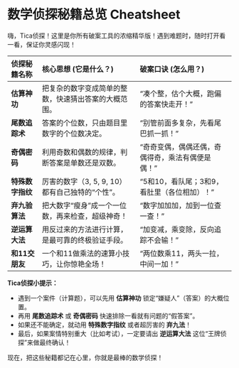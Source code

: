 # 数学侦探秘籍总览 Cheatsheet

嗨，Tica侦探！这里是你所有破案工具的浓缩精华版！遇到难题时，随时打开看一看，保证你灵感闪现！

| 侦探秘籍名称     | 核心思想 (它是什么？)                   | 破案口诀 (怎么用？)               |
|:---------- |:------------------------------ |:------------------------- |
| **估算神功**   | 把复杂的数字变成简单的整数，快速猜出答案的大概范围。     | “凑个整，估个大概，跑偏的答案快走开！”      |
| **尾数追踪术**  | 答案的个位数，只由题目里数字的个位数决定。          | “别管前面多复杂，先看尾巴抓一抓！”        |
| **奇偶密码**   | 利用奇数和偶数的规律，判断答案是单数还是双数。        | “奇奇变偶，偶偶还偶，奇偶得奇，乘法有偶便是偶！” |
| **特殊数字指纹** | 厉害的数字（3, 5, 9, 10）都有自己独特的“个性”。 | “5和10，看队尾；3和9，看肚里（各位相加）！” |
| **弃九验算法**  | 把大数字“瘦身”成一个一位数，再来检查，超级神奇！      | “数字加加加，加到一位查一查！”          |
| **逆运算大法**  | 用反过来的方法进行计算，是最可靠的终极验证手段。       | “加变减，乘变除，反向追踪不会输！”        |
| **和11交朋友** | 一个和11做乘法的速算小技巧，让你惊艳全场！         | “两位数乘11，两头一拉，中间一加！”       |

**Tica侦探小提示：**

- 遇到一个案件（计算题），可以先用 **估算神功** 锁定“嫌疑人”（答案）的大概位置。
- 再用 **尾数追踪术** 或 **奇偶密码** 快速排除一看就有问题的“假答案”。
- 如果还不能确定，就动用 **特殊数字指纹** 或者超厉害的 **弃九法**！
- 最后，如果案情特别重大（比如考试），一定要请出 **逆运算大法** 这位“王牌侦探”来做最终确认！

现在，把这些秘籍都记在心里，你就是最棒的数学侦探！
